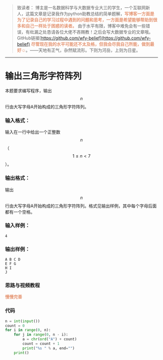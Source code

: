 
> 致读者： 博主是一名数据科学与大数据专业大三的学生，一个互联网新人，这篇文章是记录我作为python助教总结的简单题解，**<font color='#e59572'>写博客一方面是为了记录自己的学习过程中遇到的问题和思考，一方面是希望能够帮助到很多和自己一样处于困惑的读者。</font>**
> 由于水平有限，博客中难免会有一些错误，有纰漏之处恳请各位大佬不吝赐教！之后会写大数据专业的文章哦。
> GitHub链接[https://github.com/wfy-belief](https://github.com/wfy-belief)
> **<font color='#e59572'>尽管现在我的水平可能还不太及格，但我会尽我自己所能，做到最好☺</font>**。——天地有正气，杂然赋流形。下则为河岳，上则为日星。
---
# 输出三角形字符阵列
本题要求编写程序，输出$$n$$行由大写字母A开始构成的三角形字符阵列。

### 输入格式：

输入在一行中给出一个正整数$$n$$（$$1\le n<7$$）。

### 输出格式：

输出$$n$$行由大写字母A开始构成的三角形字符阵列。格式见输出样例，其中每个字母后面都有一个空格。

### 输入样例：
```in
4
```

### 输出样例：
```out
A B C D 
E F G 
H I 
J 
```
### 思路与视频教程
**<font color='#e59572'>慢慢完善</font>**

### 代码
```python
n = int(input())
count = 0
for i in range(0, n):
    for j in range(0, n - i):
        a = chr(ord("A") + count)
        count = count + 1
        print("%s " % a, end="")
    print()

```
